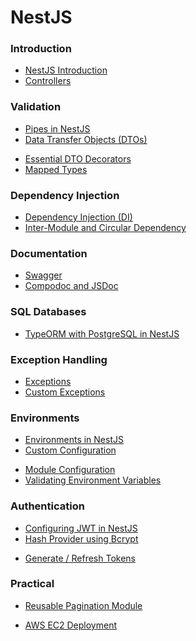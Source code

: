 # NestJS

### Introduction

- [NestJS Introduction](./nest-introduction.md)
- [Controllers](./controllers.md)

<div></div>

### Validation

- [Pipes in NestJS](./pipes.md)
- [Data Transfer Objects (DTOs)](./dto.md)

<div></div>

- [Essential DTO Decorators](./dto-decorators.md)
- [Mapped Types](./mapped-types.md)

### Dependency Injection

- [Dependency Injection (DI)](./dependency-injection.md)
- [Inter-Module and Circular Dependency](./inter-circular-dep.md)

### Documentation

- [Swagger](./swagger.md)
- [Compodoc and JSDoc](./compodoc.md)

### SQL Databases

- [TypeORM with PostgreSQL in NestJS](./../typeorm/typeorm.md)

### Exception Handling

- [Exceptions](./exceptions.md)
- [Custom Exceptions](./custom-exceptions.md)

### Environments

- [Environments in NestJS](./environments.md)
- [Custom Configuration](./custom-configuration.md)

<div></div>

- [Module Configuration](./module-configuration.md)
- [Validating Environment Variables](./env-validation.md)

### Authentication

<!--
- [Introduction to Authentication](./auth-intro.md)
- [JWT Web Tokens Introduction](./jwt-intro.md)
- [Generating a JWT Token](./generate-jwt.md)
-->

<div></div>

- [Configuring JWT in NestJS](./jwt-config.md)
- [Hash Provider using Bcrypt](./hash-bcrypt.md)

<div></div>

- [Generate / Refresh Tokens](./jwt-generate-refresh.md)
<!-- - [Google Authentication](./google-auth.md) -->

<!--
### Guards

- [Introduction to Guards in NestJS](./guards-introduction.md)
- [Implementing and Using Guards](./guards.md)
-->

<!--
### Decorators

- [Introduction to Decorators](./decorators-intro.md)
- [Creating Custom Decorators](./creating-decorator.md)

<div></div>

- [Guard based on Custom Decorator](./guard-decorator.md)
- [ActiveUserDecorator](./user-decorator.md)
-->

<!--
### Interceptors

- [Interceptors](./interceptors.md)
-->

### Practical

- [Reusable Pagination Module](./pagination.md)
<!-- - [S3 Bucket File Uploads](./aws-s3-bucket.md) -->

<div></div>

<!-- - [Notification Emails](./smtp.md) -->

- [AWS EC2 Deployment](./deploy.md)
